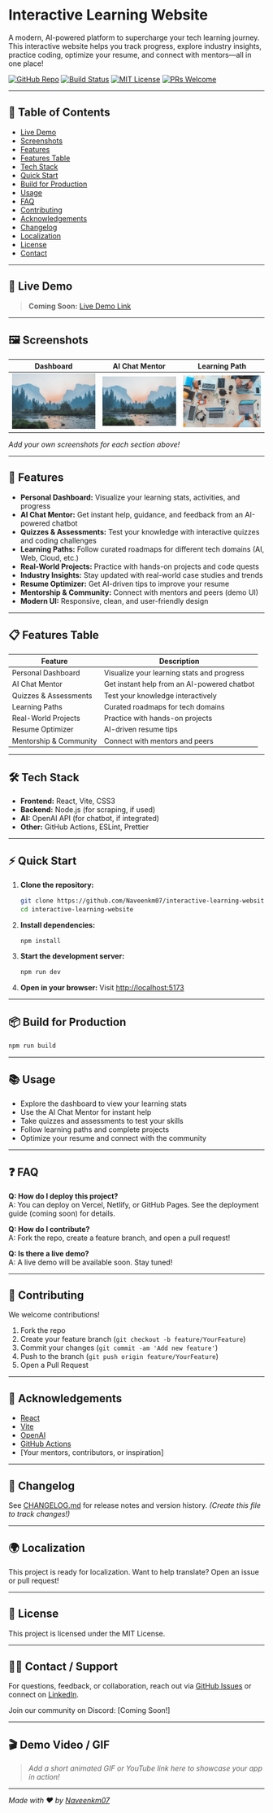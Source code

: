 # Interactive Learning Website

A modern, AI-powered platform to supercharge your tech learning journey. This interactive website helps you track progress, explore industry insights, practice coding, optimize your resume, and connect with mentors—all in one place!

[![GitHub Repo](https://img.shields.io/github/stars/Naveenkm07/interactive-learning-website?style=social)](https://github.com/Naveenkm07/interactive-learning-website)
[![Build Status](https://img.shields.io/github/actions/workflow/status/Naveenkm07/interactive-learning-website/ci.yml?branch=main)](https://github.com/Naveenkm07/interactive-learning-website/actions)
[![MIT License](https://img.shields.io/badge/license-MIT-green)](LICENSE)
[![PRs Welcome](https://img.shields.io/badge/PRs-welcome-brightgreen.svg)](https://github.com/Naveenkm07/interactive-learning-website/pulls)

---

## 📑 Table of Contents
- [Live Demo](#-live-demo)
- [Screenshots](#-screenshots)
- [Features](#-features)
- [Features Table](#-features-table)
- [Tech Stack](#-tech-stack)
- [Quick Start](#-quick-start)
- [Build for Production](#-build-for-production)
- [Usage](#-usage)
- [FAQ](#-faq)
- [Contributing](#-contributing)
- [Acknowledgements](#-acknowledgements)
- [Changelog](#-changelog)
- [Localization](#-localization)
- [License](#-license)
- [Contact](#-contact)

---

## 🚀 Live Demo
> **Coming Soon:** [Live Demo Link](#)

---

## 🖼️ Screenshots
| Dashboard | AI Chat Mentor | Learning Path |
|-----------|---------------|--------------|
| ![Dashboard](public/images/ai-dev.jpg) | ![AI Chat](public/images/ai-dev.jpg) | ![Learning Path](public/images/edge-computing.jpg) |

_Add your own screenshots for each section above!_

---

## 🌟 Features
- **Personal Dashboard:** Visualize your learning stats, activities, and progress
- **AI Chat Mentor:** Get instant help, guidance, and feedback from an AI-powered chatbot
- **Quizzes & Assessments:** Test your knowledge with interactive quizzes and coding challenges
- **Learning Paths:** Follow curated roadmaps for different tech domains (AI, Web, Cloud, etc.)
- **Real-World Projects:** Practice with hands-on projects and code quests
- **Industry Insights:** Stay updated with real-world case studies and trends
- **Resume Optimizer:** Get AI-driven tips to improve your resume
- **Mentorship & Community:** Connect with mentors and peers (demo UI)
- **Modern UI:** Responsive, clean, and user-friendly design

---

## 📋 Features Table
| Feature                | Description                                      |
|------------------------|--------------------------------------------------|
| Personal Dashboard     | Visualize your learning stats and progress       |
| AI Chat Mentor         | Get instant help from an AI-powered chatbot      |
| Quizzes & Assessments  | Test your knowledge interactively                |
| Learning Paths         | Curated roadmaps for tech domains                |
| Real-World Projects    | Practice with hands-on projects                  |
| Resume Optimizer       | AI-driven resume tips                            |
| Mentorship & Community | Connect with mentors and peers                   |

---

## 🛠️ Tech Stack
- **Frontend:** React, Vite, CSS3
- **Backend:** Node.js (for scraping, if used)
- **AI:** OpenAI API (for chatbot, if integrated)
- **Other:** GitHub Actions, ESLint, Prettier

---

## ⚡ Quick Start
1. **Clone the repository:**
   ```bash
   git clone https://github.com/Naveenkm07/interactive-learning-website.git
   cd interactive-learning-website
   ```
2. **Install dependencies:**
   ```bash
   npm install
   ```
3. **Start the development server:**
   ```bash
   npm run dev
   ```
4. **Open in your browser:**
   Visit [http://localhost:5173](http://localhost:5173)

---

## 📦 Build for Production
```bash
npm run build
```

---

## 📚 Usage
- Explore the dashboard to view your learning stats
- Use the AI Chat Mentor for instant help
- Take quizzes and assessments to test your skills
- Follow learning paths and complete projects
- Optimize your resume and connect with the community

---

## ❓ FAQ
**Q: How do I deploy this project?**  
A: You can deploy on Vercel, Netlify, or GitHub Pages. See the deployment guide (coming soon) for details.

**Q: How do I contribute?**  
A: Fork the repo, create a feature branch, and open a pull request!

**Q: Is there a live demo?**  
A: A live demo will be available soon. Stay tuned!

---

## 🤝 Contributing
We welcome contributions!
1. Fork the repo
2. Create your feature branch (`git checkout -b feature/YourFeature`)
3. Commit your changes (`git commit -am 'Add new feature'`)
4. Push to the branch (`git push origin feature/YourFeature`)
5. Open a Pull Request

---

## 🙏 Acknowledgements
- [React](https://react.dev/)
- [Vite](https://vitejs.dev/)
- [OpenAI](https://openai.com/)
- [GitHub Actions](https://github.com/features/actions)
- [Your mentors, contributors, or inspiration]

---

## 📝 Changelog
See [CHANGELOG.md](CHANGELOG.md) for release notes and version history. _(Create this file to track changes!)_

---

## 🌍 Localization
This project is ready for localization. Want to help translate? Open an issue or pull request!

---

## 📄 License
This project is licensed under the MIT License.

---

## 🙋‍♂️ Contact / Support
For questions, feedback, or collaboration, reach out via [GitHub Issues](https://github.com/Naveenkm07/interactive-learning-website/issues) or connect on [LinkedIn](https://www.linkedin.com/in/your-linkedin-profile).

Join our community on Discord: [Coming Soon!]

---

## 🎬 Demo Video / GIF
> _Add a short animated GIF or YouTube link here to showcase your app in action!_

---

_Made with ❤️ by [Naveenkm07](https://github.com/Naveenkm07)_ 